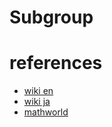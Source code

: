 # Subgroup



# references
- [wiki en](https://en.wikipedia.org/wiki/Subgroup)
- [wiki ja](https://ja.wikipedia.org/wiki/%E9%83%A8%E5%88%86%E7%BE%A4)
- [mathworld](https://mathworld.wolfram.com/Subgroup.html)